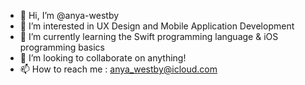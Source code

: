 - 👋 Hi, I’m @anya-westby
- 👀 I’m interested in UX Design and Mobile Application Development
- 🌱 I’m currently learning the Swift programming language & iOS programming basics
- 💞️ I’m looking to collaborate on anything!
- 📫 How to reach me : anya_westby@icloud.com

<!---
anya-westby/anya-westby is a ✨ special ✨ repository because its `README.md` (this file) appears on your GitHub profile.
You can click the Preview link to take a look at your changes.
--->
